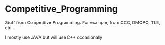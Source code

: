 # Competitive_Programming

Stuff from Competitive Programming. For example, from CCC, DMOPC, TLE, etc...

I mostly use JAVA but will use C++ occasionally
